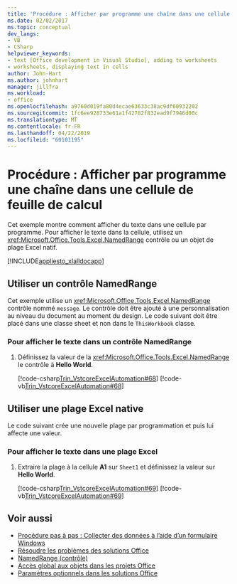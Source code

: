 ```yaml
---
title: 'Procédure : Afficher par programme une chaîne dans une cellule de feuille de calcul'
ms.date: 02/02/2017
ms.topic: conceptual
dev_langs:
- VB
- CSharp
helpviewer_keywords:
- text [Office development in Visual Studio], adding to worksheets
- worksheets, displaying text in cells
author: John-Hart
ms.author: johnhart
manager: jillfra
ms.workload:
- office
ms.openlocfilehash: a9760d019fa80d4ecae63633c38ac9df60932202
ms.sourcegitcommit: 1fc6ee928733e61a1f42782f832ead9f7946d00c
ms.translationtype: MT
ms.contentlocale: fr-FR
ms.lasthandoff: 04/22/2019
ms.locfileid: "60101195"
---
```

# <a name="how-to-programmatically-display-a-string-in-a-worksheet-cell"></a>Procédure : Afficher par programme une chaîne dans une cellule de feuille de calcul
  Cet exemple montre comment afficher du texte dans une cellule par programme. Pour afficher le texte dans la cellule, utilisez un <xref:Microsoft.Office.Tools.Excel.NamedRange> contrôle ou un objet de plage Excel natif.

 [!INCLUDE[appliesto_xlalldocapp](../vsto/includes/appliesto-xlalldocapp-md.md)]

## <a name="use-a-namedrange-control"></a>Utiliser un contrôle NamedRange
 Cet exemple utilise un <xref:Microsoft.Office.Tools.Excel.NamedRange> contrôle nommé `message`. Le contrôle doit être ajouté à une personnalisation au niveau du document au moment du design. Le code suivant doit être placé dans une classe sheet et non dans le `ThisWorkbook` classe.

### <a name="to-display-text-in-a-namedrange-control"></a>Pour afficher le texte dans un contrôle NamedRange

1. Définissez la valeur de la <xref:Microsoft.Office.Tools.Excel.NamedRange> le contrôle à **Hello World**.

     [!code-csharp[Trin_VstcoreExcelAutomation#68](../vsto/codesnippet/CSharp/Trin_VstcoreExcelAutomationCS/Sheet1.cs#68)]
     [!code-vb[Trin_VstcoreExcelAutomation#68](../vsto/codesnippet/VisualBasic/Trin_VstcoreExcelAutomation/Sheet1.vb#68)]

## <a name="use-a-native-excel-range"></a>Utiliser une plage Excel native
 Le code suivant crée une nouvelle plage par programmation et puis lui affecte une valeur.

### <a name="to-display-text-in-an-excel-range"></a>Pour afficher le texte dans une plage Excel

1. Extraire la plage à la cellule **A1** sur `Sheet1` et définissez la valeur sur **Hello World**.

     [!code-csharp[Trin_VstcoreExcelAutomation#69](../vsto/codesnippet/CSharp/Trin_VstcoreExcelAutomationCS/Sheet1.cs#69)]
     [!code-vb[Trin_VstcoreExcelAutomation#69](../vsto/codesnippet/VisualBasic/Trin_VstcoreExcelAutomation/Sheet1.vb#69)]

## <a name="see-also"></a>Voir aussi
- [Procédure pas à pas : Collecter des données à l’aide d’un formulaire Windows](../vsto/walkthrough-collecting-data-using-a-windows-form.md)
- [Résoudre les problèmes des solutions Office](../vsto/troubleshooting-office-solutions.md)
- [NamedRange (contrôle)](../vsto/namedrange-control.md)
- [Accès global aux objets dans les projets Office](../vsto/global-access-to-objects-in-office-projects.md)
- [Paramètres optionnels dans les solutions Office](../vsto/optional-parameters-in-office-solutions.md)
